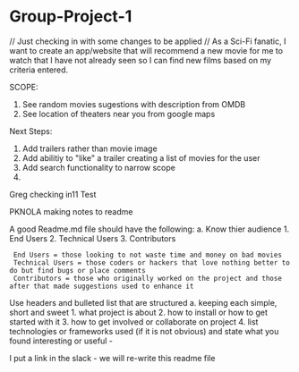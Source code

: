 # Group-Project-1

// Just checking in with some changes to be applied //
As a Sci-Fi fanatic, I want to create an app/website that will recommend a new movie for me to watch that I have not already seen so I can find new films based on my criteria entered.

SCOPE:

1. See random movies sugestions with description from OMDB
2. See location of theaters near you from google maps

Next Steps:
1. Add trailers rather than movie image
2. Add abilitiy to "like" a trailer creating a list of movies for the user
3. Add search functionality to narrow scope
4. 


Greg checking in11
Test

PKNOLA making notes to readme

A good Readme.md file should have the following:
    a. Know thier audience
        1. End Users
        2. Technical Users
        3. Contributors

     End Users = those looking to not waste time and money on bad movies
     Technical Users = those coders or hackers that love nothing better to do but find bugs or place comments
     Contributors = those who originally worked on the project and those after that made suggestions used to enhance it

Use headers and bulleted list that are structured 
    a. keeping each simple, short and sweet
        1. what project is about
        2. how to install or how to get started with it
        3. how to get involved or collaborate on project
        4. list technologies or frameworks used (if it is not obvious) and state what you found interesting or useful - 

I put a link in the slack - we will re-write this readme file